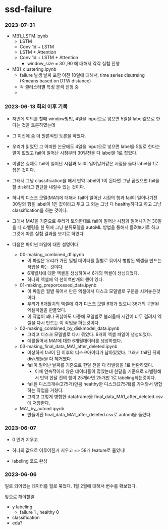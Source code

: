 # ssd-failure
   

### 2023-07-31
  - MB1_LSTM.ipynb
    - LSTM
    - Conv 1d + LSTM
    - LSTM + Attention
    - Conv 1d + LSTM + Attention
      - window_size = 30 ,90 에 대해서 각각 실험 진행
  - MB1_clustering.ipynb
    - failure 발생 날짜 포함 이전 10일에 대해서, time series clsutreing (Kmeans based on DTW distance)
    - 각 클러스터별 특징 분석 진행 중
    -      

### 2023-06-13 회의 이후 기록
- 저번에 회의를 할때 window방법, 4일을 input으로 넣으면 5일을 label값으로 한다는 것을 토론하였는데
- 그 이전에 좀 더 원론적인 토론을 하였다. 

- 우리가 읽었던 그 어떠한 논문에도 4일을 input으로 넣으면 label을 5일로 한다는 말이 없었고 fail이 일어난 시점부터 30일전을 다 label을 1로 잡았다. 
- 이말은 실제로 fail이 일어난 시점과 fail이 일어날거같은 시점을 둘다 label을 1로 잡은 것이다. 
- 그래서 그냥 classification을 해서 만약 label이 1이 된다면 그냥 곧있으면 fail을 할 disk라고 판단을 내릴수 있는 것이다. 

- 하나의 디스크 모델(MA1)에 대해서 fail이 일어난 시점의 행과 fail이 일어나기전 30일의 행을 label이 1인 값이라고 두고 그 외는 그냥 다 healthy하다고 하고 그냥 classification을 하는 것이다. 
- 그래서 MA1을 기준으로 우리가 토의한대로 fail이 일어난 시점과 일어나기전 30일을 다 라벨링을 한 뒤에 그냥 분류모델을 autoML 방법을 통해서 돌려보기로 하고 그것에 따른 실험 결과를 보기로 하였다. 

- 다음은 파이썬 파일에 대한 설명이다
  - 00-making_combined_df.ipynb
    - 이 파일은 우리가 가진 일별 데이터를 월별로 묶어서 병합된 엑셀을 만드는 작업을 하는 것이다.
    - 6개월치에 대한 엑셀을 생성하여서 6개의 엑셀이 생성되었다.
    - 하나의 엑셀에 약 천이백만개의 행이 있다.
  - 01-making_preporcessed_data.ipynb
    - 이 파일은 월별 묶어서 만든 엑셀에서 디스크 모델별로 구분을 시켜놓은것이다.
    - 우리가 6개월치의 엑셀에 각가 디스크 모델 6개가 있으니 36개의 구분된 엑셀파일을 만들었다.
    - 이 작업이 꽤나 귀찮아도 나중에 모델별로 불러올때 시간이 너무 걸려서 엑셀을 다시 만드는 이 작업을 하는것이다.
  - 02-making_combined_by_diskmodel_data.ipynb
    - 그리고 디스크 모델별로 다시 묶었다. 6개의 엑셀 파일이 생성되었다.
    - 예를들어서 MA1에 대한 6개월데이터를 생성하였다.
  - 03-making_final_data_MA1_after_deleted.ipynb
    - 이상하게 fail이 된 이후의 디스크아이디가 남아있었다. 그래서 fail된 뒤의 disk행들을 다 제거했다.
    - fail이 일어난 날짜를 기준으로 한달 전을 다 라벨링을 1로 변환하였다.
      - 이때 연속적이지 않은 데이터들이 많았는데 한달을 기준으로 라벨링해서 만약 한달 전의 행이 25개라면 25개만 1로 labeling되는것이다.
    - fail된 디스크개수(275개)만큼 healthy한 디스크(275개)를 가져와서 병합하는 작업을 거쳤다.
    - 그리고 그렇게 병합한 dataframe을 final_data_MA1_after_deleted.csv에 저장한다. 
  - MA1_by_automl.ipynb
    - 만들어진 final_data_MA1_after_deleted.csv로 automl을 돌렸다.


### 2023-06-07
- 0 인거 지우고
- 하나의 값으로 이루어진거 지우고
=> 58개 feature로 줄였다!

- labeling 코드 완성
  
### 2023-06-06
일로 되어있는 데이터를 월로 묶었다.
1월 2월에 대해서 변수를 확보했다.

앞으로 해야할일
- y labeling
  - failure 1 , healthy 0 
- classification
- eda?




